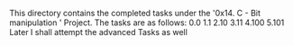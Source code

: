 This directory contains the completed tasks under the '0x14. C - Bit manipulation
' Project. The tasks are as follows:
0.0
1.1
2.10
3.11
4.100
5.101
Later I shall attempt the advanced Tasks as well
